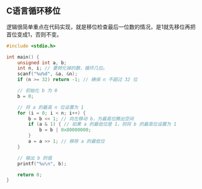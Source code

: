 ## C语言循环移位
逻辑很简单重点在代码实现，就是移位检查最后一位数的情况，是1就先移位再把首位变成1，否则不变。

```c
#include <stdio.h>

int main() {
    unsigned int a, b;
    int n, i; // 要转化掉的数，循环几位。
    scanf("%u%d", &a, &n);
    if (n >= 32) return -1; // 确保 n 不超过 32 位

    // 初始化 b 为 0
    b = 0;

    // 将 a 的最高 n 位设置为 1
    for (i = 0; i < n; i++) {
        b = b << 1; // 向左移动 b，为最高位腾出空间
        if (a & 1) { // 如果 a 的最低位是 1，则将 b 的最高位设置为 1
            b = b | 0x80000000;
        }
        a = a >> 1; // 移除 a 的最低位
    }

    // 输出 b 的值
    printf("%u\n", b);

    return 0;
}
```
<!--stackedit_data:
eyJoaXN0b3J5IjpbLTE0NjA3MTU3OTBdfQ==
-->